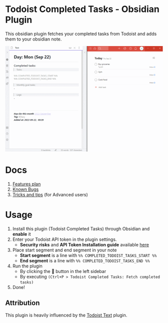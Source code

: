 # Todoist Completed Tasks - Obsidian Plugin

This obsidian plugin fetches your completed tasks from Todoist and adds them to your obsidian note.

![demo](https://github.com/Ledaryy/obsidian-todoist-completed-tasks/blob/master/static/gif/plugin_preview.gif)

# Docs
1. [Features plan](https://github.com/Ledaryy/obsidian-todoist-completed-tasks/blob/master/docs/FEATURES.md)
2. [Known Bugs](https://github.com/Ledaryy/obsidian-todoist-completed-tasks/blob/master/docs/KNOWN_BUGS.md)
3. [Tricks and tips](https://github.com/Ledaryy/obsidian-todoist-completed-tasks/blob/master/docs/ADVANCED.md) (for Advanced users)

# Usage
1. Install this plugin (Todoist Completed Tasks) through Obsidian and **enable** it
2. Enter your Todoist API token in the plugin settings. 
   - **Security risks** and **API Token Installation guide** available [here](https://github.com/Ledaryy/obsidian-todoist-completed-tasks/blob/master/docs/API_KEY_INSTALLATION.md)
3. Place start segment and end segment in your note
   - **Start segment** is a line with `%% COMPLETED_TODOIST_TASKS_START %%` 
   - **End segment** is a line with `%% COMPLETED_TODOIST_TASKS_END %%`
4. Run the plugin
   - By clicking the 🔄 button in the left sidebar
   - By executing `(Ctrl+P > Todoist Completed Tasks: Fetch completed tasks)`
5. Done!

## Attribution
This plugin is heavily influenced by the [Todoist Text](https://github.com/wesmoncrief/obsidian-todoist-text) plugin.
